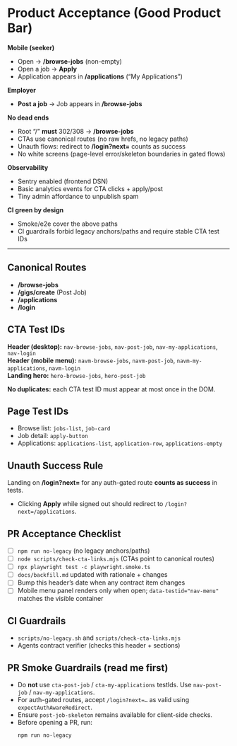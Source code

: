 <!-- AGENT CONTRACT v2025-09-06 -->

# Product Acceptance (Good Product Bar)

**Mobile (seeker)**
- Open → **/browse-jobs** (non-empty)
- Open a job → **Apply**
- Application appears in **/applications** (“My Applications”)

**Employer**
- **Post a job** → Job appears in **/browse-jobs**

**No dead ends**
- Root “/” **must** 302/308 → **/browse-jobs**
- CTAs use canonical routes (no raw hrefs, no legacy paths)
- Unauth flows: redirect to **/login?next=<dest>** counts as success
- No white screens (page-level error/skeleton boundaries in gated flows)

**Observability**
- Sentry enabled (frontend DSN)
- Basic analytics events for CTA clicks + apply/post
- Tiny admin affordance to unpublish spam

**CI green by design**
- Smoke/e2e cover the above paths
- CI guardrails forbid legacy anchors/paths and require stable CTA test IDs

---

## Canonical Routes
- **/browse-jobs**
- **/gigs/create**  (Post Job)
- **/applications**
- **/login**

## CTA Test IDs
**Header (desktop):** `nav-browse-jobs`, `nav-post-job`, `nav-my-applications`, `nav-login`  
**Header (mobile menu):** `navm-browse-jobs`, `navm-post-job`, `navm-my-applications`, `navm-login`  
**Landing hero:** `hero-browse-jobs`, `hero-post-job`

**No duplicates:** each CTA test ID must appear at most once in the DOM.

## Page Test IDs
- Browse list: `jobs-list`, `job-card`
- Job detail: `apply-button`
- Applications: `applications-list`, `application-row`, `applications-empty`

## Unauth Success Rule
Landing on **/login?next=<dest>** for any auth-gated route **counts as success** in tests.
- Clicking **Apply** while signed out should redirect to `/login?next=/applications`.

## PR Acceptance Checklist
- [ ] `npm run no-legacy` (no legacy anchors/paths)
- [ ] `node scripts/check-cta-links.mjs` (CTAs point to canonical routes)
- [ ] `npx playwright test -c playwright.smoke.ts`
- [ ] `docs/backfill.md` updated with rationale + changes
- [ ] Bump this header’s date when any contract item changes
- [ ] Mobile menu panel renders only when open; `data-testid="nav-menu"` matches the visible container

## CI Guardrails
- `scripts/no-legacy.sh` and `scripts/check-cta-links.mjs`
- Agents contract verifier (checks this header + sections)
## PR Smoke Guardrails (read me first)
- Do **not** use `cta-post-job` / `cta-my-applications` testIds. Use `nav-post-job` / `nav-my-applications`.
- For auth-gated routes, accept `/login?next=…` as valid using `expectAuthAwareRedirect`.
- Ensure `post-job-skeleton` remains available for client-side checks.
- Before opening a PR, run:
  ```bash
  npm run no-legacy
  ```
